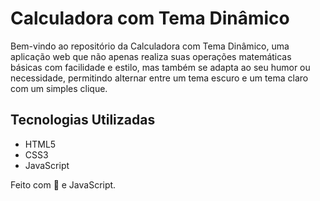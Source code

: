 # Calculadora com Tema Dinâmico

Bem-vindo ao repositório da Calculadora com Tema Dinâmico, uma aplicação web que não apenas realiza suas operações matemáticas básicas com facilidade e estilo, mas também se adapta ao seu humor ou necessidade, permitindo alternar entre um tema escuro e um tema claro com um simples clique.

## Tecnologias Utilizadas

- HTML5
- CSS3
- JavaScript

Feito com 💖 e JavaScript.
